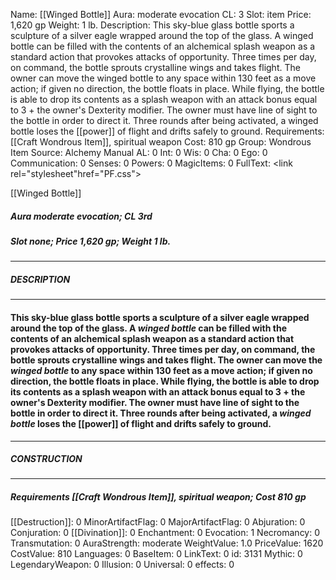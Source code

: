 Name: [[Winged Bottle]]
Aura: moderate evocation
CL: 3
Slot: item
Price: 1,620 gp
Weight: 1 lb.
Description: This sky-blue glass bottle sports a sculpture of a silver eagle wrapped around the top of the glass. A winged bottle can be filled with the contents of an alchemical splash weapon as a standard action that provokes attacks of opportunity. Three times per day, on command, the bottle sprouts crystalline wings and takes flight. The owner can move the winged bottle to any space within 130 feet as a move action; if given no direction, the bottle floats in place. While flying, the bottle is able to drop its contents as a splash weapon with an attack bonus equal to 3 + the owner's Dexterity modifier. The owner must have line of sight to the bottle in order to direct it. Three rounds after being activated, a winged bottle loses the [[power]] of flight and drifts safely to ground.
Requirements: [[Craft Wondrous Item]], spiritual weapon
Cost: 810 gp
Group: Wondrous Item
Source: Alchemy Manual
AL: 0
Int: 0
Wis: 0
Cha: 0
Ego: 0
Communication: 0
Senses: 0
Powers: 0
MagicItems: 0
FullText: <link rel="stylesheet"href="PF.css"><div class="heading"><p class="alignleft">[[Winged Bottle]]</p><div style="clear: both;"></div></div><div><h5><b>Aura </b>moderate evocation; <b>CL </b>3rd</h5><h5><b>Slot </b>none; <b>Price </b>1,620 gp; <b>Weight </b>1 lb.</h5></div><hr/><div><h5><b>DESCRIPTION</b></h5></div><hr/><div><h4><p>This sky-blue glass bottle sports a sculpture of a silver eagle wrapped around the top of the glass. A <i>winged bottle</i> can be filled with the contents of an alchemical splash weapon as a standard action that provokes attacks of opportunity. Three times per day, on command, the bottle sprouts crystalline wings and takes flight. The owner can move the <i>winged bottle</i> to any space within 130 feet as a move action; if given no direction, the bottle floats in place. While flying, the bottle is able to drop its contents as a splash weapon with an attack bonus equal to 3 + the owner's Dexterity modifier. The owner must have line of sight to the bottle in order to direct it. Three rounds after being activated, a <i>winged bottle</i> loses the [[power]] of flight and drifts safely to ground.</p></h4></div><hr/><div><h5><b>CONSTRUCTION</b></h5></div><hr/><div><h5><b>Requirements </b>[[Craft Wondrous Item]], <i>spiritual weapon</i>; <b>Cost </b>810 gp</h5></div>
[[Destruction]]: 0
MinorArtifactFlag: 0
MajorArtifactFlag: 0
Abjuration: 0
Conjuration: 0
[[Divination]]: 0
Enchantment: 0
Evocation: 1
Necromancy: 0
Transmutation: 0
AuraStrength: moderate
WeightValue: 1.0
PriceValue: 1620
CostValue: 810
Languages: 0
BaseItem: 0
LinkText: 0
id: 3131
Mythic: 0
LegendaryWeapon: 0
Illusion: 0
Universal: 0
effects: 0
